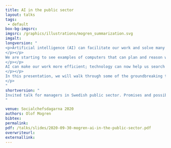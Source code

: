```yaml
---
title: AI in the public sector
layout: talks
tags:
 - default
box-bg-imgsrc: 
imgsrc: /graphics/illustrations/mogren_summarization.svg 
imgalt: 
longversion: "
<p>Artificial intelligence (AI) can facilitate our work and solve many problems. In China, you can pay for a cup of coffee by smiling at a camera that recognizes your identity and deducts the amount from your bank account. Facebook can tag your friends in your photos without your intervention.
</p></p>
We are starting to see examples of computers that can plan and reason within certain frameworks. But machines that work on personal data must comply with current laws and guidelines for integrity and accuracy. Techniques that are trained on data generated by humans will contain bias and structures from the underlying data.
</p></p>
AI can make our work more efficient; technology can now help us search for and present information we need for decision making.
</p></p>
In this presentation, we will walk through some of the groundbreaking technological advances that have taken place in recent years, as well as discuss how we can use technology to our advantage.
</p>
"
shortversion: "
Invited talk for managers in Swedish public sector. Promises and possible pitfalls with upcoming advances in AI for the field. Recruitment, decision support, bias, privacy, and expectations.
"

venue: Socialchefsdagarna 2020
authors: Olof Mogren
bibtex: 
permalink:
pdf: /talks/slides/2020-09-30-mogren-ai-in-the-public-sector.pdf
overwriteurl: 
externallink: 
---
```

